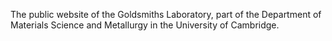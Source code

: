 The public website of the Goldsmiths Laboratory, part of the Department of Materials Science and Metallurgy in the University of Cambridge.